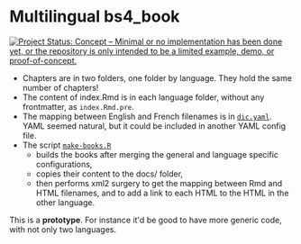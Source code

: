 # Multilingual bs4_book

[![Project Status: Concept – Minimal or no implementation has been done yet, or the repository is only intended to be a limited example, demo, or proof-of-concept.](https://www.repostatus.org/badges/latest/concept.svg)](https://www.repostatus.org/#concept)


* Chapters are in two folders, one folder by language. They hold the same number of chapters!
* The content of index.Rmd is in each language folder, without any frontmatter, as `index.Rmd.pre`.
* The mapping between English and French filenames is in [`dic.yaml`](dic.yaml). YAML seemed natural, but it could be included in another YAML config file. 
* The script [`make-books.R`](make-books.R)
    * builds the books after merging the general and language specific configurations, 
    * copies their content to the docs/ folder, 
    * then performs xml2 surgery to get the mapping between Rmd and HTML filenames, and to add a link to each HTML to the HTML in the other language.

This is a **prototype**.
For instance it'd be good to have more generic code, with not only two languages.
